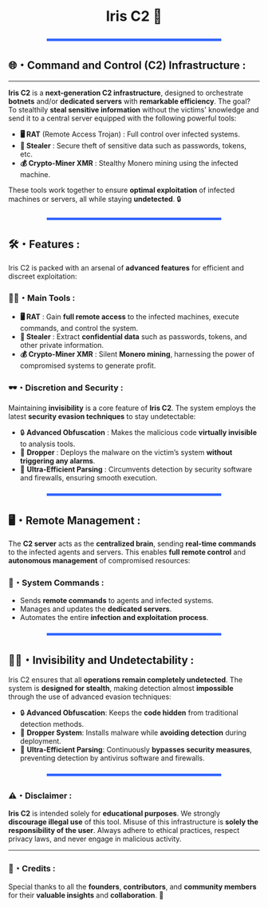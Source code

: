 <h1 align="center">Iris C2 🚀</h1>

<p align="center">
  <img src="https://github.com/mael0salah/MAEL0SALAH/blob/main/LINE.PNG?raw=true" alt="Line" />
</p>

## 🌐・Command and Control (C2) Infrastructure :

---

**Iris C2** is a **next-generation C2 infrastructure**, designed to orchestrate **botnets** and/or **dedicated servers** with **remarkable efficiency**. The goal? To stealthily **steal sensitive information** without the victims' knowledge and send it to a central server equipped with the following powerful tools:
- **🖥️ RAT** (Remote Access Trojan) : Full control over infected systems.
- **🔐 Stealer** : Secure theft of sensitive data such as passwords, tokens, etc.
- **💰 Crypto-Miner XMR** : Stealthy Monero mining using the infected machine.

These tools work together to ensure **optimal exploitation** of infected machines or servers, all while staying **undetected**. 🔒

<p align="center">
  <img src="https://github.com/mael0salah/MAEL0SALAH/blob/main/LINE.PNG?raw=true" alt="Line" />
</p>

## 🛠️・Features :

Iris C2 is packed with an arsenal of **advanced features** for efficient and discreet exploitation:

### 🧑‍💻・**Main Tools** :

- **🖥️ RAT** : Gain **full remote access** to the infected machines, execute commands, and control the system.
- **🔐 Stealer** : Extract **confidential data** such as passwords, tokens, and other private information.
- **💰 Crypto-Miner XMR** : Silent **Monero mining**, harnessing the power of compromised systems to generate profit.

### 🕶️・**Discretion and Security** :
Maintaining **invisibility** is a core feature of **Iris C2**. The system employs the latest **security evasion techniques** to stay undetectable:

- 🔒 **Advanced Obfuscation** : Makes the malicious code **virtually invisible** to analysis tools.
- 🛑 **Dropper** : Deploys the malware on the victim’s system **without triggering any alarms**.
- 🧹 **Ultra-Efficient Parsing** : Circumvents detection by security software and firewalls, ensuring smooth execution.

<p align="center">
  <img src="https://github.com/mael0salah/MAEL0SALAH/blob/main/LINE.PNG?raw=true" alt="Line" />
</p>

## 🖥️・Remote Management :

The **C2 server** acts as the **centralized brain**, sending **real-time commands** to the infected agents and servers. This enables **full remote control** and **autonomous management** of compromised resources:

### 📡・**System Commands** :
- Sends **remote commands** to agents and infected systems.
- Manages and updates the **dedicated servers**.
- Automates the entire **infection and exploitation process**.

<p align="center">
  <img src="https://github.com/mael0salah/MAEL0SALAH/blob/main/LINE.PNG?raw=true" alt="Line" />
</p>

## 🏴‍☠️・Invisibility and Undetectability :

Iris C2 ensures that all **operations remain completely undetected**. The system is **designed for stealth**, making detection almost **impossible** through the use of advanced evasion techniques:

- 🔒 **Advanced Obfuscation**: Keeps the **code hidden** from traditional detection methods.
- 🛑 **Dropper System**: Installs malware while **avoiding detection** during deployment.
- 🧹 **Ultra-Efficient Parsing**: Continuously **bypasses security measures**, preventing detection by antivirus software and firewalls.

<p align="center">
  <img src="https://github.com/mael0salah/MAEL0SALAH/blob/main/LINE.PNG?raw=true" alt="Line" />
</p>

### ⚠️・Disclaimer :

**Iris C2** is intended solely for **educational purposes**. We strongly **discourage illegal use** of this tool. Misuse of this infrastructure is **solely the responsibility of the user**. Always adhere to ethical practices, respect privacy laws, and never engage in malicious activity.

---

### 📜・Credits :

Special thanks to all the **founders**, **contributors**, and **community members** for their **valuable insights** and **collaboration**. 🌟
